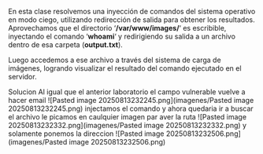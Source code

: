 En esta clase resolvemos una inyección de comandos del sistema operativo en modo ciego, utilizando redirección de salida para obtener los resultados. Aprovechamos que el directorio ‘**/var/www/images/**‘ es escribible, inyectando el comando ‘**whoami**‘ y redirigiendo su salida a un archivo dentro de esa carpeta (**output.txt**).

Luego accedemos a ese archivo a través del sistema de carga de imágenes, logrando visualizar el resultado del comando ejecutado en el servidor.

Solucion
Al igual que el anterior laboratorio el campo vulnerable vuelve a hacer email
![Pasted image 20250813232245.png](imagenes/Pasted image 20250813232245.png)
injectamos el comando y ahora quedaria ir a buscar el archivo le picamos en caulquier imagen par aver la ruta
![Pasted image 20250813232332.png](imagenes/Pasted image 20250813232332.png)
y solamente ponemos la direccion
![Pasted image 20250813232506.png](imagenes/Pasted image 20250813232506.png)

